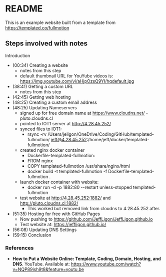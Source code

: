 # README

This is an example website built from a template from https://templated.co/fullmotion


## Steps involved with notes

Introduction
- (00:34) Creating a website
    - notes from this step
    - default thumbnail URL for YouYube videos is: https://img.youtube.com/vi/aHjpOzsQ9YI/hqdefault.jpg 
- (38:41) Getting a custom URL
    - notes from this step
- (42:45) Getting web hosting
- (48:25) Creating a custom email address
- (48:25) Updating Nameservers
    - signed up for free domain name at https://www.cloudns.net/ -  pluto.cloudns.cl
    - pointed to IOT1 server at http://4.28.45.252/
    - synced files to IOT1:
       - rsync -rv /Users/jeligon/OneDrive/Coding/GitHub/templated-fullmotion/ jeff@4.28.45.252:/home/jeff/docker/templated-fullmotion/
    - created nginx docker container
         - Dockerfile-templated-fullmotion:
         - FROM nginx
         - COPY templated-fullmotion /usr/share/nginx/html
         - docker build -t templated-fullmotion -f Dockerfile-templated-fullmotion .
    - launch docker container with website:
         - docker run -d -p 1882:80 --restart unless-stopped templated-fullmotion
    - test website at http://4.28.45.252:1882/ and http://pluto.cloudns.cl:1882/
         - This worked but removed link from cloudns to 4.28.45.252 after.
- (51:35) Hosting for free with GitHub Pages
    - Now pushing to https://github.com/JeffLigon/JeffLigon.github.io
    - Test website at:  https://jeffligon.github.io/
- (56:08) Updating DNS Settings
- (59:15) Conclusion


### References

- **How to Put a Website Online: Template, Coding, Domain, Hosting, and DNS**. YouTube. Available at: https://www.youtube.com/watch?v=NQP89ish9t8&feature=youtu.be
